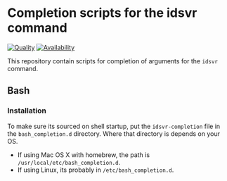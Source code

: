 # Completion scripts for the idsvr command

[![Quality](https://curity.io/assets/images/badges/idsvr-completion-quality.svg)](https://curity.io/resources/code-examples/status/)
[![Availability](https://curity.io/assets/images/badges/idsvr-completion-availability.svg)](https://curity.io/resources/code-examples/status/)

This repository contain scripts for completion of arguments for the `idsvr` command.

## Bash
### Installation
To make sure its sourced on shell startup, put the `idsvr-completion` file in the `bash_completion.d` directory. Where that directory is depends on your OS.

* If using Mac OS X with homebrew, the path is `/usr/local/etc/bash_completion.d`.
* If using Linux, its probably in `/etc/bash_completion.d`.
